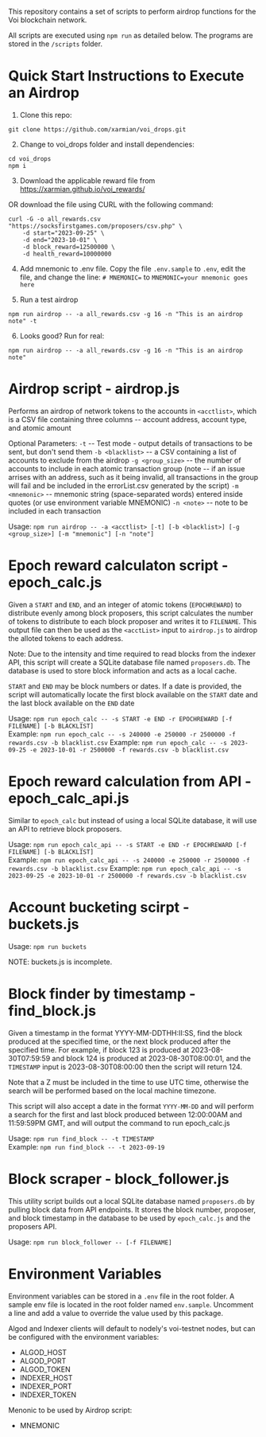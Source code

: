 This repository contains a set of scripts to perform airdrop functions for the Voi blockchain network.

All scripts are executed using `npm run` as detailed below. The programs are stored in the `/scripts` folder.

# Quick Start Instructions to Execute an Airdrop
1. Clone this repo:
```
git clone https://github.com/xarmian/voi_drops.git
```

2. Change to voi_drops folder and install dependencies:
```
cd voi_drops
npm i
```

3. Download the applicable reward file from https://xarmian.github.io/voi_rewards/

OR download the file using CURL with the following command:
```
curl -G -o all_rewards.csv "https://socksfirstgames.com/proposers/csv.php" \
    -d start="2023-09-25" \
    -d end="2023-10-01" \
    -d block_reward=12500000 \
    -d health_reward=10000000
```

4. Add mnemonic to .env file. Copy the file `.env.sample` to `.env`, edit the file, and change the line: 
```# MNEMONIC=```
to 
```MNEMONIC=your mnemonic goes here```

5. Run a test airdrop
```
npm run airdrop -- -a all_rewards.csv -g 16 -n "This is an airdrop note" -t
```

6. Looks good? Run for real:
```
npm run airdrop -- -a all_rewards.csv -g 16 -n "This is an airdrop note"
```

# Airdrop script - airdrop.js
Performs an airdrop of network tokens to the accounts in `<acctlist>`,
which is a CSV file containing three columns -- account address, account type, and atomic amount

Optional Parameters:
`-t` -- Test mode - output details of transactions to be sent, but don't send them
`-b <blacklist>` -- a CSV containing a list of accounts to exclude from the airdrop
`-g <group_size>` -- the number of accounts to include in each atomic transaction group
(note -- if an issue arrises with an address, such as it being invalid, all transactions
in the group will fail and be included in the errorList.csv generated by the script)
`-m <mnemonic>` -- mnemonic string (space-separated words) entered inside quotes (or use environment variable MNEMONIC)
`-n <note>` -- note to be included in each transaction

Usage: `npm run airdrop -- -a <acctlist> [-t] [-b <blacklist>] [-g <group_size>] [-m "mnemonic"] [-n "note"]`

# Epoch reward calculaton script - epoch_calc.js

Given a `START` and `END`, and an integer of atomic tokens
(`EPOCHREWARD`) to distribute evenly among block proposers, this script calculates the number of tokens
to distribute to each block proposer and writes it to `FILENAME`. This output file can then be used
as the `<acctList>` input to `airdrop.js` to airdrop the alloted tokens to each address.

Note: Due to the intensity and time required to read blocks from the indexer API,
this script will create a SQLite database file named `proposers.db`.
The database is used to store block information and acts as a local cache.

`START` and `END` may be block numbers or dates. If a date is provided, the script will automatically
locate the first block available on the `START` date and the last block available on the `END` date

Usage: `npm run epoch_calc -- -s START -e END -r EPOCHREWARD [-f FILENAME] [-b BLACKLIST]`  
Example: `npm run epoch_calc -- -s 240000 -e 250000 -r 2500000 -f rewards.csv -b blacklist.csv`
Example: `npm run epoch_calc -- -s 2023-09-25 -e 2023-10-01 -r 2500000 -f rewards.csv -b blacklist.csv`

# Epoch reward calculation from API - epoch_calc_api.js

Similar to `epoch_calc` but instead of using a local SQLite database, it will
use an API to retrieve block proposers.

Usage: `npm run epoch_calc_api -- -s START -e END -r EPOCHREWARD [-f FILENAME] [-b BLACKLIST]`  
Example: `npm run epoch_calc_api -- -s 240000 -e 250000 -r 2500000 -f rewards.csv -b blacklist.csv`
Example: `npm run epoch_calc_api -- -s 2023-09-25 -e 2023-10-01 -r 2500000 -f rewards.csv -b blacklist.csv`

# Account bucketing scirpt - buckets.js

Usage: `npm run buckets`

NOTE: buckets.js is incomplete. 

# Block finder by timestamp - find_block.js

Given a timestamp in the format YYYY-MM-DDTHH:II:SS, find the block produced at the specified time,
or the next block produced after the specified time. For example, if block 123 is produced at 2023-08-30T07:59:59
and block 124 is produced at 2023-08-30T08:00:01, and the `TIMESTAMP` input is 2023-08-30T08:00:00 then the script
will return 124.

Note that a Z must be included in the time to use UTC time, otherwise the search will be performed based on the
local machine timezone.

This script will also accept a date in the format `YYYY-MM-DD` and will perform a search for the first and last
block produced between 12:00:00AM and 11:59:59PM GMT, and will output the command to run epoch_calc.js

Usage: `npm run find_block -- -t TIMESTAMP`  
Example: `npm run find_block -- -t 2023-09-19`

# Block scraper - block_follower.js

This utility script builds out a local SQLite database named `proposers.db` by pulling block data from API endpoints.
It stores the block number, proposer, and block timestamp in the database to be used by `epoch_calc.js` and the
proposers API.

Usage: `npm run block_follower -- [-f FILENAME]`

# Environment Variables

Environment variables can be stored in a `.env` file in the root folder. A sample env file is located in the root
folder named `env.sample`. Uncomment a line and add a value to override the value used by this package.

Algod and Indexer clients will default to nodely's voi-testnet nodes, but can be configured with the environment variables:
- ALGOD_HOST
- ALGOD_PORT
- ALGOD_TOKEN
- INDEXER_HOST
- INDEXER_PORT
- INDEXER_TOKEN

Menonic to be used by Airdrop script:
- MNEMONIC